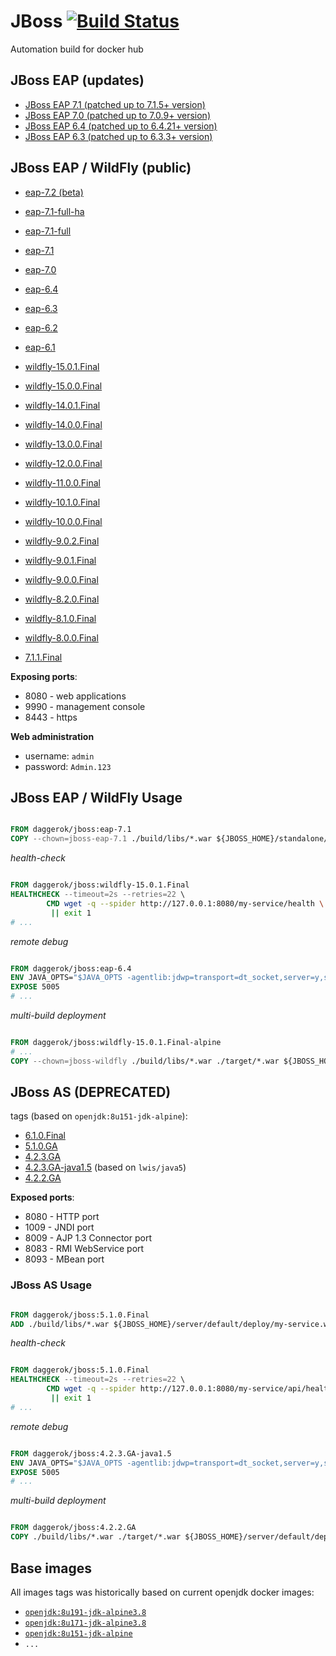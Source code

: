 # JBoss [![Build Status](https://travis-ci.org/daggerok/jboss.svg?branch=wildfly-15.0.1.Final)](https://travis-ci.org/daggerok/jboss)
Automation build for docker hub

## JBoss EAP (updates)

- [JBoss EAP 7.1 (patched up to 7.1.5+ version)](https://github.com/daggerok/jboss-eap-7.1)
- [JBoss EAP 7.0 (patched up to 7.0.9+ version)](https://github.com/daggerok/jboss-eap-7.0)
- [JBoss EAP 6.4 (patched up to 6.4.21+ version)](https://github.com/daggerok/jboss-eap-6.4)
- [JBoss EAP 6.3 (patched up to 6.3.3+ version)](https://github.com/daggerok/jboss-eap-6.3)

## JBoss EAP / WildFly (public)

- [eap-7.2 (beta)](https://github.com/daggerok/jboss/blob/eap-7.2-beta/Dockerfile)
- [eap-7.1-full-ha](https://github.com/daggerok/jboss/blob/eap-7.1-full-ha/Dockerfile)
- [eap-7.1-full](https://github.com/daggerok/jboss/blob/eap-7.1-full/Dockerfile)
- [eap-7.1](https://github.com/daggerok/jboss/blob/eap-7.1/Dockerfile)
- [eap-7.0](https://github.com/daggerok/jboss/blob/eap-7.0/Dockerfile)
- [eap-6.4](https://github.com/daggerok/jboss/blob/eap-6.4/Dockerfile)
- [eap-6.3](https://github.com/daggerok/jboss/blob/eap-6.3/Dockerfile)
- [eap-6.2](https://github.com/daggerok/jboss/blob/eap-6.2/Dockerfile)
- [eap-6.1](https://github.com/daggerok/jboss/blob/eap-6.1/Dockerfile)

- [wildfly-15.0.1.Final](https://github.com/daggerok/jboss/blob/wildfly-15.0.1.Final/Dockerfile)
- [wildfly-15.0.0.Final](https://github.com/daggerok/jboss/blob/wildfly-15.0.0.Final/Dockerfile)
- [wildfly-14.0.1.Final](https://github.com/daggerok/jboss/blob/wildfly-14.0.1.Final/Dockerfile)
- [wildfly-14.0.0.Final](https://github.com/daggerok/jboss/blob/wildfly-14.0.0.Final/Dockerfile)
- [wildfly-13.0.0.Final](https://github.com/daggerok/jboss/blob/wildfly-13.0.0.Final/Dockerfile)
- [wildfly-12.0.0.Final](https://github.com/daggerok/jboss/blob/wildfly-12.0.0.Final/Dockerfile)
- [wildfly-11.0.0.Final](https://github.com/daggerok/jboss/blob/wildfly-11.0.0.Final/Dockerfile)
- [wildfly-10.1.0.Final](https://github.com/daggerok/jboss/blob/wildfly-10.1.0.Final/Dockerfile)
- [wildfly-10.0.0.Final](https://github.com/daggerok/jboss/blob/wildfly-10.0.0.Final/Dockerfile)
- [wildfly-9.0.2.Final](https://github.com/daggerok/jboss/blob/wildfly-9.0.2.Final/Dockerfile)
- [wildfly-9.0.1.Final](https://github.com/daggerok/jboss/blob/wildfly-9.0.1.Final/Dockerfile)
- [wildfly-9.0.0.Final](https://github.com/daggerok/jboss/blob/wildfly-9.0.0.Final/Dockerfile)
- [wildfly-8.2.0.Final](https://github.com/daggerok/jboss/blob/wildfly-8.2.0.Final/Dockerfile)
- [wildfly-8.1.0.Final](https://github.com/daggerok/jboss/blob/wildfly-8.1.0.Final/Dockerfile)
- [wildfly-8.0.0.Final](https://github.com/daggerok/jboss/blob/wildfly-8.0.0.Final/Dockerfile)

- [7.1.1.Final](https://github.com/daggerok/jboss/blob/7.1.1.Final/Dockerfile)

**Exposing ports**:

- 8080 - web applications
- 9990 - management console
- 8443 - https

**Web administration**

- username: `admin`
- password: `Admin.123`

## JBoss EAP / WildFly Usage

```Dockerfile

FROM daggerok/jboss:eap-7.1
COPY --chown=jboss-eap-7.1 ./build/libs/*.war ${JBOSS_HOME}/standalone/deployments/my-service.war

```

_health-check_

```Dockerfile

FROM daggerok/jboss:wildfly-15.0.1.Final
HEALTHCHECK --timeout=2s --retries=22 \
        CMD wget -q --spider http://127.0.0.1:8080/my-service/health \
         || exit 1
# ...

```

_remote debug_

```Dockerfile

FROM daggerok/jboss:eap-6.4
ENV JAVA_OPTS="$JAVA_OPTS -agentlib:jdwp=transport=dt_socket,server=y,suspend=n,address=5005 "
EXPOSE 5005
# ...

```

_multi-build deployment_

```Dockerfile

FROM daggerok/jboss:wildfly-15.0.1.Final-alpine
# ...
COPY --chown=jboss-wildfly ./build/libs/*.war ./target/*.war ${JBOSS_HOME}/standalone/deployments/

```

## JBoss AS (DEPRECATED)

tags (based on `openjdk:8u151-jdk-alpine`):

- [6.1.0.Final](https://github.com/daggerok/jboss/blob/6.1.0.Final/Dockerfile)
- [5.1.0.GA](https://github.com/daggerok/jboss/blob/5.1.0.GA/Dockerfile)
- [4.2.3.GA](https://github.com/daggerok/jboss/blob/4.2.3.GA/Dockerfile)
- [4.2.3.GA-java1.5](https://github.com/daggerok/jboss/blob/4.2.3.GA-java1.5/Dockerfile) (based on `lwis/java5`)
- [4.2.2.GA](https://github.com/daggerok/jboss/blob/4.2.2.GA/Dockerfile)

**Exposed ports**:

- 8080 - HTTP port
- 1009 - JNDI port
- 8009 - AJP 1.3 Connector port
- 8083 - RMI WebService port
- 8093 - MBean port

### JBoss AS Usage 

```Dockerfile

FROM daggerok/jboss:5.1.0.Final
ADD ./build/libs/*.war ${JBOSS_HOME}/server/default/deploy/my-service.war

```

_health-check_

```Dockerfile

FROM daggerok/jboss:5.1.0.Final
HEALTHCHECK --timeout=2s --retries=22 \
        CMD wget -q --spider http://127.0.0.1:8080/my-service/api/health \
         || exit 1
# ...

```

_remote debug_

```Dockerfile

FROM daggerok/jboss:4.2.3.GA-java1.5
ENV JAVA_OPTS="$JAVA_OPTS -agentlib:jdwp=transport=dt_socket,server=y,suspend=n,address=5005 "
EXPOSE 5005
# ...

```

_multi-build deployment_

```Dockerfile

FROM daggerok/jboss:4.2.2.GA
COPY ./build/libs/*.war ./target/*.war ${JBOSS_HOME}/server/default/deploy/

```

## Base images

All images tags was historically based on current openjdk docker images:

- [`openjdk:8u191-jdk-alpine3.8`](https://hub.docker.com/_/openjdk)
- [`openjdk:8u171-jdk-alpine3.8`](https://hub.docker.com/_/openjdk)
- [`openjdk:8u151-jdk-alpine`](https://hub.docker.com/_/openjdk)
- `...`

